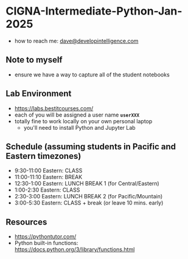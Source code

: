 # CIGNA-Intermediate-Python-Jan-2025
* how to reach me: dave@developintelligence.com

## Note to myself
* ensure we have a way to capture all of the student notebooks

## Lab Environment
* https://labs.bestitcourses.com/
* each of you will be assigned a user name __`userXXX`__
* totally fine to work locally on your own personal laptop
  * you'll need to install Python and Jupyter Lab
  
## Schedule (assuming students in Pacific and Eastern timezones)
*  9:30-11:00 Eastern: CLASS
* 11:00-11:10 Eastern: BREAK
*  12:30-1:00 Eastern: LUNCH BREAK 1 (for Central/Eastern)
*   1:00-2:30 Eastern: CLASS
*   2:30-3:00 Eastern: LUNCH BREAK 2 (for Pacific/Mountain)
*   3:00-5:30 Eastern: CLASS + break (or leave 10 mins. early)

## Resources
* https://pythontutor.com/
* Python built-in functions: https://docs.python.org/3/library/functions.html
